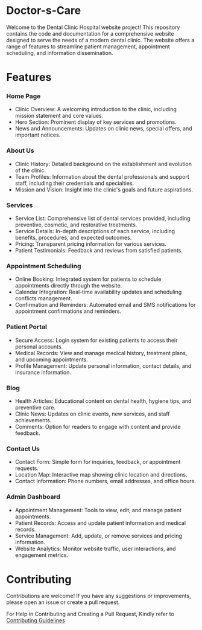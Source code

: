 # Doctor-s-Care

Welcome to the Dental Clinic Hospital website project! This repository contains the code and documentation for a comprehensive website designed to serve the needs of a modern dental clinic. The website offers a range of features to streamline patient management, appointment scheduling, and information dissemination.

# Features
### Home Page
- Clinic Overview: A welcoming introduction to the clinic, including mission statement and core values.
- Hero Section: Prominent display of key services and promotions.
- News and Announcements: Updates on clinic news, special offers, and important notices.

### About Us
- Clinic History: Detailed background on the establishment and evolution of the clinic.
- Team Profiles: Information about the dental professionals and support staff, including their credentials and specialties.
- Mission and Vision: Insight into the clinic's goals and future aspirations.

### Services
- Service List: Comprehensive list of dental services provided, including preventive, cosmetic, and restorative treatments.
- Service Details: In-depth descriptions of each service, including benefits, procedures, and expected outcomes.
- Pricing: Transparent pricing information for various services.
- Patient Testimonials: Feedback and reviews from satisfied patients.

### Appointment Scheduling
- Online Booking: Integrated system for patients to schedule appointments directly through the website.
- Calendar Integration: Real-time availability updates and scheduling conflicts management.
- Confirmation and Reminders: Automated email and SMS notifications for appointment confirmations and reminders.

### Patient Portal
- Secure Access: Login system for existing patients to access their personal accounts.
- Medical Records: View and manage medical history, treatment plans, and upcoming appointments.
- Profile Management: Update personal information, contact details, and insurance information.

### Blog
- Health Articles: Educational content on dental health, hygiene tips, and preventive care.
- Clinic News: Updates on clinic events, new services, and staff achievements.
- Comments: Option for readers to engage with content and provide feedback.

### Contact Us
- Contact Form: Simple form for inquiries, feedback, or appointment requests.
- Location Map: Interactive map showing clinic location and directions.
- Contact Information: Phone numbers, email addresses, and office hours.

### Admin Dashboard
- Appointment Management: Tools to view, edit, and manage patient appointments.
- Patient Records: Access and update patient information and medical records.
- Service Management: Add, update, or remove services and pricing information.
- Website Analytics: Monitor website traffic, user interactions, and engagement metrics.

# Contributing
Contributions are welcome! If you have any suggestions or improvements, please open an issue or create a pull request.

For Help in Contributing and Creating a Pull Request, Kindly refer to [Contributing Guidelines](Contributing.md)
